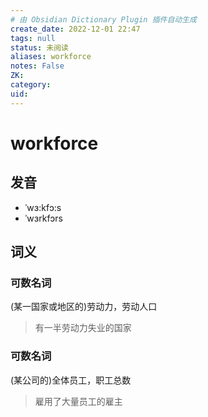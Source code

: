 ```yaml
---
# 由 Obsidian Dictionary Plugin 插件自动生成
create_date: 2022-12-01 22:47
tags: null
status: 未阅读 
aliases: workforce
notes: False
ZK: 
category: 
uid: 
---
```


# workforce

## 发音

- ˈwɜ:kfɔ:s
- ˈwɜrkfɔrs

## 词义

### 可数名词

(某一国家或地区的)劳动力，劳动人口

> 有一半劳动力失业的国家

### 可数名词

(某公司的)全体员工，职工总数

> 雇用了大量员工的雇主



